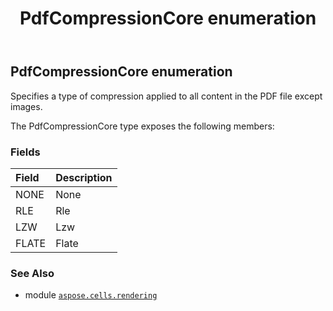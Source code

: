 ﻿---
title: PdfCompressionCore enumeration
second_title: Aspose.Cells for Python via .NET API References
description: 
type: docs
weight: 220
url: /aspose.cells.rendering/pdfcompressioncore/
is_root: false
---

## PdfCompressionCore enumeration

Specifies a type of compression applied to all content in the PDF file except images.



The PdfCompressionCore type exposes the following members:

### Fields
| Field | Description |
| :- | :- |
| NONE | None |
| RLE | Rle |
| LZW | Lzw |
| FLATE | Flate |



### See Also
* module [`aspose.cells.rendering`](..)
